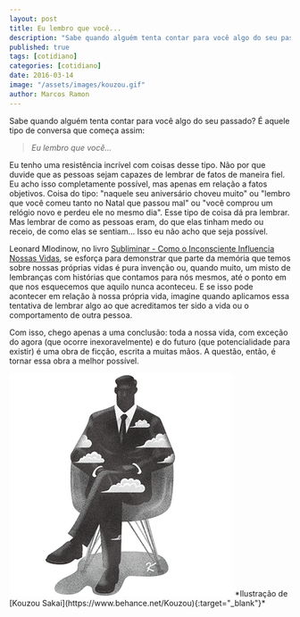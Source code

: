 ```yaml
---
layout: post
title: Eu lembro que você...
description: "Sabe quando alguém tenta contar para você algo do seu passado?"
published: true
tags: [cotidiano]
categories: [cotidiano]
date: 2016-03-14
image: "/assets/images/kouzou.gif"
author: Marcos Ramon
---
```


Sabe quando alguém tenta contar para você algo do seu passado? É aquele tipo de conversa que começa assim: 

> *Eu lembro que você...*

Eu tenho uma resistência incrível com coisas desse tipo. Não por que duvide que as pessoas sejam capazes de lembrar de fatos de maneira fiel. Eu acho isso completamente possível, mas apenas em relação a fatos objetivos. Coisa do tipo: "naquele seu aniversário choveu muito" ou "lembro que você comeu tanto no Natal que passou mal" ou "você comprou um relógio novo e perdeu ele no mesmo dia". Esse tipo de coisa dá pra lembrar. Mas lembrar de como as pessoas eram, do que elas tinham medo ou receio, de como elas se sentiam... Isso eu não acho que seja possível.

Leonard Mlodinow, no livro <a  href="http://www.amazon.com.br/gp/product/8537813516/ref=as_li_tl?ie=UTF8&camp=1789&creative=9325&creativeASIN=8537813516&linkCode=as2&tag=marcramo-20&linkId=IYURF4JHKUDWVQW7" target="blank">Subliminar - Como o Inconsciente Influencia Nossas Vidas</a>, se esforça para demonstrar que parte da memória que temos sobre nossas próprias vidas é pura invenção ou, quando muito, um misto de lembranças com histórias que contamos para nós mesmos, até o ponto em que nos esquecemos que aquilo nunca aconteceu. E se isso pode acontecer em relação à nossa própria vida, imagine quando aplicamos essa tentativa de lembrar algo ao que acreditamos ter sido a vida ou o comportamento de outra pessoa.

Com isso, chego apenas a uma conclusão: toda a nossa vida, com exceção do agora (que ocorre inexoravelmente) e do futuro (que potencialidade para existir) é uma obra de ficção, escrita a muitas mãos. A questão, então, é tornar essa obra a melhor possível.

<img src="/assets/images/kouzou.gif">
*Ilustração de [Kouzou Sakai](https://www.behance.net/Kouzou){:target="_blank"}*
